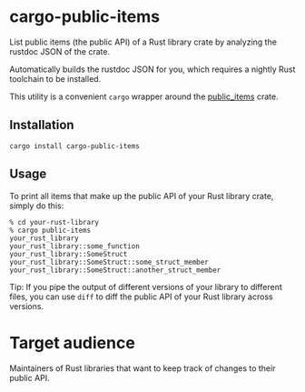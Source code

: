 # cargo-public-items

List public items (the public API) of a Rust library crate by analyzing the rustdoc JSON of the crate.

Automatically builds the rustdoc JSON for you, which requires a nightly Rust toolchain to be installed.

This utility is a convenient `cargo` wrapper around the [public_items](https://crates.io/crates/public_items) crate.

## Installation

```
cargo install cargo-public-items
```

## Usage

To print all items that make up the public API of your Rust library crate, simply do this:

```
% cd your-rust-library
% cargo public-items
your_rust_library
your_rust_library::some_function
your_rust_library::SomeStruct
your_rust_library::SomeStruct::some_struct_member
your_rust_library::SomeStruct::another_struct_member
```

Tip: If you pipe the output of different versions of your library to different files, you can use `diff` to diff the public API of your Rust library across versions.

# Target audience

Maintainers of Rust libraries that want to keep track of changes to their public API.
